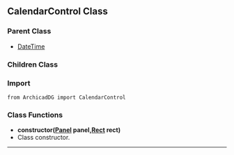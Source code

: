 ## CalendarControl Class

### Parent Class
* [DateTime](DateTime.md)

### Children Class


### Import
```
from ArchicadDG import CalendarControl
``` 

### Class Functions

* **constructor([Panel](../m_panel/Panel.md) panel,[Rect](../Rect.md) rect)**
* Class constructor.
-----
